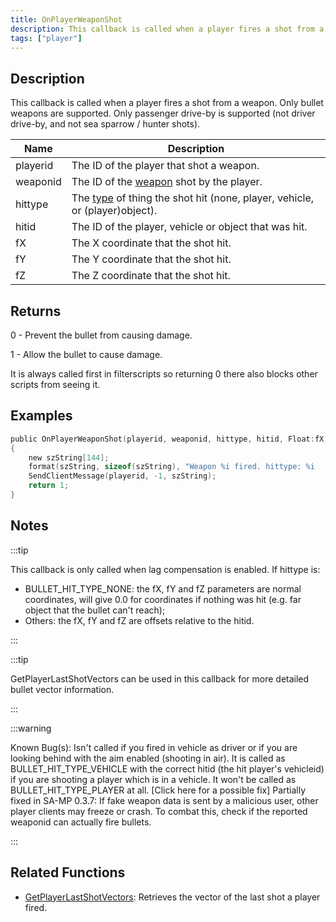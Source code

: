 ```yaml
---
title: OnPlayerWeaponShot
description: This callback is called when a player fires a shot from a weapon.
tags: ["player"]
---
```


<VersionWarn name='callback' version='SA-MP 0.3z' />

## Description

This callback is called when a player fires a shot from a weapon. Only bullet weapons are supported. Only passenger drive-by is supported (not driver drive-by, and not sea sparrow / hunter shots).

| Name     | Description                                                                                               |
| -------- | --------------------------------------------------------------------------------------------------------- |
| playerid | The ID of the player that shot a weapon.                                                                  |
| weaponid | The ID of the [weapon](../resources/weaponids) shot by the player.                                        |
| hittype  | The [type](../resources/bullethittypes) of thing the shot hit (none, player, vehicle, or (player)object). |
| hitid    | The ID of the player, vehicle or object that was hit.                                                     |
| fX       | The X coordinate that the shot hit.                                                                       |
| fY       | The Y coordinate that the shot hit.                                                                       |
| fZ       | The Z coordinate that the shot hit.                                                                       |

## Returns

0 - Prevent the bullet from causing damage.

1 - Allow the bullet to cause damage.

It is always called first in filterscripts so returning 0 there also blocks other scripts from seeing it.

## Examples

```c
public OnPlayerWeaponShot(playerid, weaponid, hittype, hitid, Float:fX, Float:fY, Float:fZ)
{
    new szString[144];
    format(szString, sizeof(szString), "Weapon %i fired. hittype: %i   hitid: %i   pos: %f, %f, %f", weaponid, hittype, hitid, fX, fY, fZ);
    SendClientMessage(playerid, -1, szString);
    return 1;
}
```

## Notes

:::tip

This callback is only called when lag compensation is enabled. If hittype is:

- BULLET_HIT_TYPE_NONE: the fX, fY and fZ parameters are normal coordinates, will give 0.0 for coordinates if nothing was hit (e.g. far object that the bullet can't reach);
- Others: the fX, fY and fZ are offsets relative to the hitid.

:::

:::tip

GetPlayerLastShotVectors can be used in this callback for more detailed bullet vector information.

:::

:::warning

Known Bug(s): Isn't called if you fired in vehicle as driver or if you are looking behind with the aim enabled (shooting in air). It is called as BULLET_HIT_TYPE_VEHICLE with the correct hitid (the hit player's vehicleid) if you are shooting a player which is in a vehicle. It won't be called as BULLET_HIT_TYPE_PLAYER at all. [Click here for a possible fix] Partially fixed in SA-MP 0.3.7: If fake weapon data is sent by a malicious user, other player clients may freeze or crash. To combat this, check if the reported weaponid can actually fire bullets.

:::

## Related Functions

- [GetPlayerLastShotVectors](../functions/GetPlayerLastShotVectors): Retrieves the vector of the last shot a player fired.
